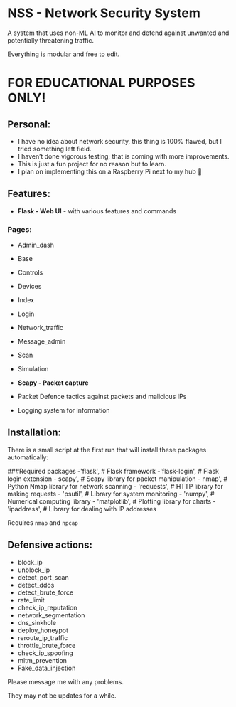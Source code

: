 
# NSS - Network Security System

A system that uses non-ML AI to monitor and defend against unwanted and potentially threatening traffic.

Everything is modular and free to edit.


# FOR EDUCATIONAL PURPOSES ONLY!


## Personal:
- I have no idea about network security, this thing is 100% flawed, but I tried something left field.
- I haven’t done vigorous testing; that is coming with more improvements.
- This is just a fun project for no reason but to learn.
- I plan on implementing this on a Raspberry Pi next to my hub 🙂


## Features:
- **Flask - Web UI** - with various features and commands

### Pages:
- Admin_dash
- Base
- Controls
- Devices
- Index
- Login
- Network_traffic
- Message_admin
- Scan
- Simulation

- **Scapy - Packet capture**
- Packet Defence tactics against packets and malicious IPs
- Logging system for information

## Installation:
There is a small script at the first run that will install these packages automatically:

###Required packages 
    -'flask',  # Flask framework
    -'flask-login',  # Flask login extension
    - scapy',  # Scapy library for packet manipulation
    - nmap',  # Python Nmap library for network scanning
    - 'requests',  # HTTP library for making requests
    - 'psutil',  # Library for system monitoring
    - 'numpy',  # Numerical computing library
    - 'matplotlib',  # Plotting library for charts
    - 'ipaddress',  # Library for dealing with IP addresses

Requires `nmap` and `npcap`

## Defensive actions:
- block_ip
- unblock_ip
- detect_port_scan
- detect_ddos
- detect_brute_force
- rate_limit
- check_ip_reputation
- network_segmentation
- dns_sinkhole
- deploy_honeypot
- reroute_ip_traffic
- throttle_brute_force
- check_ip_spoofing
- mitm_prevention
- Fake_data_injection

Please message me with any problems.

They may not be updates for a while.
